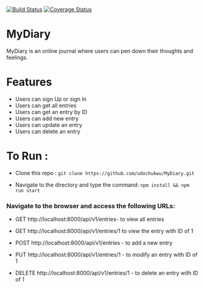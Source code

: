 [![Build Status](https://travis-ci.org/udochukwu/MyDiary.svg?branch=develop)](https://travis-ci.org/udochukwu/MyDiary)
[![Coverage Status](https://coveralls.io/repos/github/udochukwu/MyDiary/badge.svg?branch=develop)](https://coveralls.io/github/udochukwu/MyDiary?branch=develop)

# MyDiary
MyDiary is an online journal where users can pen down their thoughts and feelings.

# Features

* Users can sign Up or sign In
* Users can get all entries
* Users can get an entry by ID
* Users can add new entry
* Users can update an entry
* Users can delete an entry


# To Run :
* Clone this repo : 
`git clone https://github.com/udochukwu/MyDiary.git`

* Navigate to the directory and type the command: `npm install && npm run start`

### Navigate to the browser and access the following URLs:

* GET http://localhost:8000/api/v1/entries- to view all entries

 * GET http://localhost:8000/api/v1/entries/1  to view the entry with ID of 1

* POST http://localhost:8000/api/v1/entries - to add a new entry

* PUT http://localhost:8000/api/v1/entries/1  - to modify an entry with ID of 1

* DELETE http://localhost:8000/api/v1/entries/1  - to delete an entry with ID of 1

